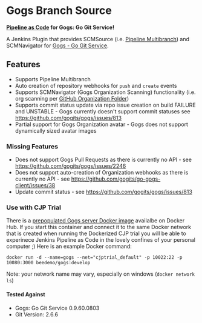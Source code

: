Gogs Branch Source
=====================
**[Pipeline as Code](https://go.cloudbees.com/docs/cloudbees-documentation/cookbook/ch19.html#ch19_pipeline-as-code) for Gogs: Go Git Service!**

A Jenkins Plugin that provides SCMSource (i.e. [Pipeline Multibranch](https://wiki.jenkins-ci.org/display/JENKINS/Pipeline+Multibranch+Plugin)) and SCMNavigator for [Gogs - Go Git Service](https://github.com/gogits/gogs).

## Features

- Supports Pipeline Multibranch
- Auto creation of repository webhooks for `push` and `create` events
- Supports SCMNavigator (Gogs Organization Scanning) functionality (i.e. org scanning per [GitHub Organization Folder](https://wiki.jenkins-ci.org/display/JENKINS/GitHub+Organization+Folder+Plugin))
- Supports commit status update via repo issue creation on build FAILURE and UNSTABLE - Gogs currently doesn't support commit statuses see https://github.com/gogits/gogs/issues/813
- Partial support for Gogs Organization avatar - Gogs does not support dynamically sized avatar images

### Missing Features

- Does not support Gogs Pull Requests as there is currently no API - see https://github.com/gogits/gogs/issues/2246
- Does not support auto-creation of Organization webhooks as there is currently no API - see https://github.com/gogits/go-gogs-client/issues/38
- Update commit status - see https://github.com/gogits/gogs/issues/813

### Use with CJP Trial

There is a [prepopulated Gogs server Docker image](https://hub.docker.com/r/beedemo/gogs/) availalbe on Docker Hub. If you start this container and connect it to the same Docker network that is created when running the Dockerized CJP trial you will be able to experinece Jenkins Pipeline as Code in the lovely confines of your personal computer ;) Here is an example Docker command:

```
docker run -d --name=gogs --net="cjptrial_default" -p 10022:22 -p 10080:3000 beedemo/gogs:develop
````
Note: your network name may vary, especially on windows (`docker network ls`)

#### Tested Against

- Gogs: Go Git Service 0.9.60.0803
- Git Version: 2.6.6
